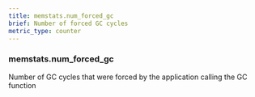 ```yaml
---
title: memstats.num_forced_gc
brief: Number of forced GC cycles
metric_type: counter
---
```

### memstats.num_forced_gc

Number of GC cycles that were forced by the application calling the GC function